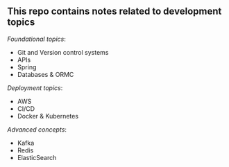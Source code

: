 This repo contains notes related to development topics
-
_Foundational topics_:
- Git and Version control systems
- APIs
- Spring
- Databases & ORMC

_Deployment topics_:
- AWS
- CI/CD
- Docker & Kubernetes

_Advanced concepts_:
- Kafka
- Redis
- ElasticSearch
